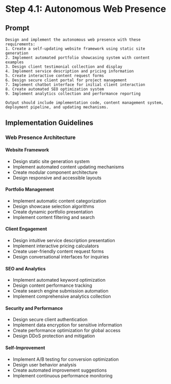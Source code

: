 # Step 4.1: Autonomous Web Presence

## Prompt

```
Design and implement the autonomous web presence with these requirements:
1. Create a self-updating website framework using static site generation
2. Implement automated portfolio showcasing system with content examples
3. Design client testimonial collection and display
4. Implement service description and pricing information
5. Create interactive content request forms
6. Design secure client portal for project management
7. Implement chatbot interface for initial client interaction
8. Create automated SEO optimization system
9. Implement analytics collection and performance reporting

Output should include implementation code, content management system, deployment pipeline, and updating mechanisms.
```

## Implementation Guidelines

### Web Presence Architecture

#### Website Framework
- Design static site generation system
- Implement automated content updating mechanisms
- Create modular component architecture
- Design responsive and accessible layouts

#### Portfolio Management
- Implement automatic content categorization
- Design showcase selection algorithms
- Create dynamic portfolio presentation
- Implement content filtering and search

#### Client Engagement
- Design intuitive service description presentation
- Implement interactive pricing calculators
- Create user-friendly content request forms
- Design conversational interfaces for inquiries

#### SEO and Analytics
- Implement automated keyword optimization
- Design content performance tracking
- Create search engine submission automation
- Implement comprehensive analytics collection

#### Security and Performance
- Design secure client authentication
- Implement data encryption for sensitive information
- Create performance optimization for global access
- Design DDoS protection and mitigation

#### Self-Improvement
- Implement A/B testing for conversion optimization
- Design user behavior analysis
- Create automated improvement suggestions
- Implement continuous performance monitoring
